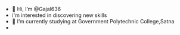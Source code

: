 - 👋 Hi, I’m @Gajal636
- i'm interested in discovering new skills
- 🌱 I’m currently studying at Government Polytechnic College,Satna
-

<!---
Gajal636/Gajal636 is a ✨ special ✨ repository because its `README.md` (this file) appears on your GitHub profile.
You can click the Preview link to take a look at your changes.
--->
